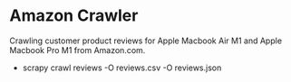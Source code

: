 # Amazon Crawler
Crawling customer product reviews for Apple Macbook Air M1 and Apple Macbook Pro M1 from Amazon.com.  
* scrapy crawl reviews -O reviews.csv -O reviews.json
